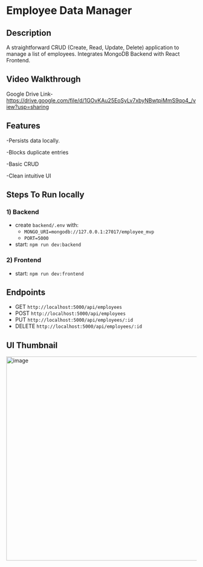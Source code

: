 # Employee Data Manager

## Description
A straightforward CRUD (Create, Read, Update, Delete) application to manage a list of employees. Integrates MongoDB Backend with React Frontend.

## Video Walkthrough 
Google Drive Link- https://drive.google.com/file/d/1GOvKAu25EoSyLv7xbyNBwtpiMmS9qo4_/view?usp=sharing

## Features
-Persists data locally.

-Blocks duplicate entries

-Basic CRUD

-Clean intuitive UI

## Steps To Run locally

### 1) Backend
 - create `backend/.env` with:
   - `MONGO_URI=mongodb://127.0.0.1:27017/employee_mvp`
   - `PORT=5000`
 - start: `npm run dev:backend`

### 2) Frontend
 - start: `npm run dev:frontend`

## Endpoints
 - GET `http://localhost:5000/api/employees`
 - POST `http://localhost:5000/api/employees`
 - PUT `http://localhost:5000/api/employees/:id`
 - DELETE `http://localhost:5000/api/employees/:id`

 ## UI Thumbnail
<img width="950" height="539" alt="image" src="https://github.com/user-attachments/assets/4aa72ce4-05ca-4e74-aa7f-ae252fff35e7" />
